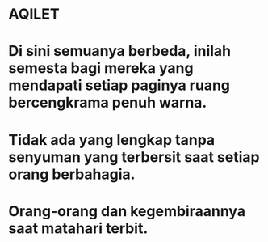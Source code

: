 AQILET
=
Di sini semuanya berbeda, inilah semesta bagi mereka yang mendapati setiap paginya ruang bercengkrama penuh warna.
=
Tidak ada yang lengkap tanpa senyuman yang terbersit saat setiap orang berbahagia.
=
Orang-orang dan kegembiraannya saat matahari terbit.
=
